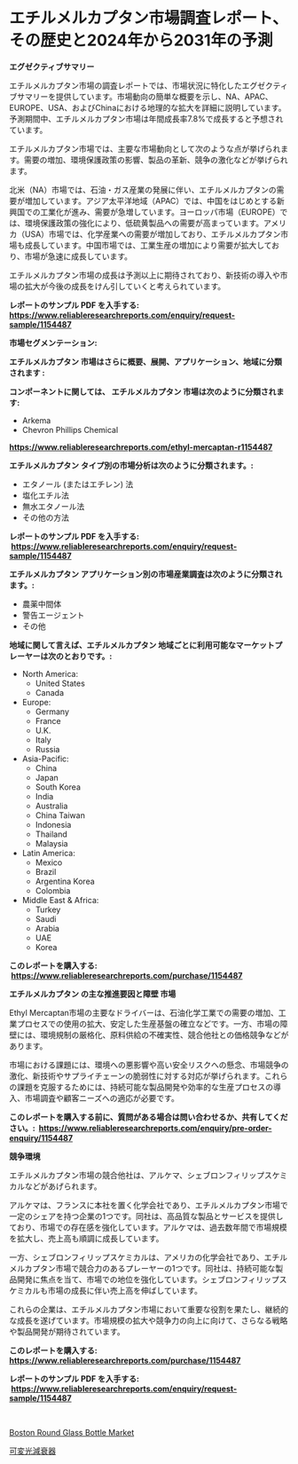 <p><h1>エチルメルカプタン市場調査レポート、その歴史と2024年から2031年の予測</h1></p><p><strong>エグゼクティブサマリー</strong></p>
<p><p>エチルメルカプタン市場の調査レポートでは、市場状況に特化したエグゼクティブサマリーを提供しています。市場動向の簡単な概要を示し、NA、APAC、EUROPE、USA、およびChinaにおける地理的な拡大を詳細に説明しています。予測期間中、エチルメルカプタン市場は年間成長率7.8%で成長すると予想されています。</p><p>エチルメルカプタン市場では、主要な市場動向として次のような点が挙げられます。需要の増加、環境保護政策の影響、製品の革新、競争の激化などが挙げられます。</p><p>北米（NA）市場では、石油・ガス産業の発展に伴い、エチルメルカプタンの需要が増加しています。アジア太平洋地域（APAC）では、中国をはじめとする新興国での工業化が進み、需要が急増しています。ヨーロッパ市場（EUROPE）では、環境保護政策の強化により、低硫黄製品への需要が高まっています。アメリカ（USA）市場では、化学産業への需要が増加しており、エチルメルカプタン市場も成長しています。中国市場では、工業生産の増加により需要が拡大しており、市場が急速に成長しています。</p><p>エチルメルカプタン市場の成長は予測以上に期待されており、新技術の導入や市場の拡大が今後の成長をけん引していくと考えられています。</p></p>
<p><strong>レポートのサンプル PDF を入手する: <a href="https://www.reliableresearchreports.com/enquiry/request-sample/1154487">https://www.reliableresearchreports.com/enquiry/request-sample/1154487</a></strong></p>
<p><strong>市場セグメンテーション:</strong></p>
<p><strong> エチルメルカプタン 市場はさらに概要、展開、アプリケーション、地域に分類されます :</strong></p>
<p><strong>コンポーネントに関しては、 エチルメルカプタン 市場は次のように分類されます: &nbsp;</strong></p>
<p><ul><li>Arkema</li><li>Chevron Phillips Chemical</li></ul></p>
<p><strong><a href="https://www.reliableresearchreports.com/ethyl-mercaptan-r1154487">https://www.reliableresearchreports.com/ethyl-mercaptan-r1154487</a></strong></p>
<p><strong> エチルメルカプタン タイプ別の市場分析は次のように分類されます。:</strong></p>
<p><ul><li>エタノール (またはエチレン) 法</li><li>塩化エチル法</li><li>無水エタノール法</li><li>その他の方法</li></ul></p>
<p><strong>レポートのサンプル PDF を入手する: &nbsp;<a href="https://www.reliableresearchreports.com/enquiry/request-sample/1154487">https://www.reliableresearchreports.com/enquiry/request-sample/1154487</a></strong></p>
<p><strong> エチルメルカプタン アプリケーション別の市場産業調査は次のように分類されます。:</strong></p>
<p><ul><li>農薬中間体</li><li>警告エージェント</li><li>その他</li></ul></p>
<p><strong>地域に関して言えば、エチルメルカプタン 地域ごとに利用可能なマーケットプレーヤーは次のとおりです。:</strong></p>
<p><ul>
    <li>
        North America:
        <ul>
            <li>United States</li>
            <li>Canada</li>
        </ul>
    </li>
    <li>
        Europe:
        <ul>
            <li>Germany</li>
            <li>France</li>
            <li>U.K.</li>
            <li>Italy</li>
            <li>Russia</li>
        </ul>
    </li>
    <li>
        Asia-Pacific:
        <ul>
            <li>China</li>
            <li>Japan</li>
            <li>South Korea</li>
            <li>India</li>
            <li>Australia</li>
            <li>China Taiwan</li>
            <li>Indonesia</li>
            <li>Thailand</li>
            <li>Malaysia</li>
        </ul>
    </li>
    <li>
        Latin America:
        <ul>
            <li>Mexico</li>
            <li>Brazil</li>
            <li>Argentina Korea</li>
            <li>Colombia</li>
        </ul>
    </li>
    <li>
        Middle East & Africa:
        <ul>
            <li>Turkey</li>
            <li>Saudi</li>
            <li>Arabia</li>
            <li>UAE</li>
            <li>Korea</li>
        </ul>
    </li>
    </ul></p>
<p><strong>このレポートを購入する: &nbsp;<a href="https://www.reliableresearchreports.com/purchase/1154487">https://www.reliableresearchreports.com/purchase/1154487</a></strong></p>
<p><strong>エチルメルカプタン の主な推進要因と障壁 市場</strong></p>
<p><p>Ethyl Mercaptan市場の主要なドライバーは、石油化学工業での需要の増加、工業プロセスでの使用の拡大、安定した生産基盤の確立などです。一方、市場の障壁には、環境規制の厳格化、原料供給の不確実性、競合他社との価格競争などがあります。</p><p>市場における課題には、環境への悪影響や高い安全リスクへの懸念、市場競争の激化、新技術やサプライチェーンの脆弱性に対する対応が挙げられます。これらの課題を克服するためには、持続可能な製品開発や効率的な生産プロセスの導入、市場調査や顧客ニーズへの適応が必要です。</p></p>
<p><strong>このレポートを購入する前に、質問がある場合は問い合わせるか、共有してください。:&nbsp; <a href="https://www.reliableresearchreports.com/enquiry/pre-order-enquiry/1154487">https://www.reliableresearchreports.com/enquiry/pre-order-enquiry/1154487</a></strong></p>
<p><strong>競争環境</strong></p>
<p><p>エチルメルカプタン市場の競合他社は、アルケマ、シェブロンフィリップスケミカルなどがあげられます。</p><p>アルケマは、フランスに本社を置く化学会社であり、エチルメルカプタン市場で一定のシェアを持つ企業の1つです。同社は、高品質な製品とサービスを提供しており、市場での存在感を強化しています。アルケマは、過去数年間で市場規模を拡大し、売上高も順調に成長しています。</p><p>一方、シェブロンフィリップスケミカルは、アメリカの化学会社であり、エチルメルカプタン市場で競合力のあるプレーヤーの1つです。同社は、持続可能な製品開発に焦点を当て、市場での地位を強化しています。シェブロンフィリップスケミカルも市場の成長に伴い売上高を伸ばしています。</p><p>これらの企業は、エチルメルカプタン市場において重要な役割を果たし、継続的な成長を遂げています。市場規模の拡大や競争力の向上に向けて、さらなる戦略や製品開発が期待されています。</p></p>
<p><strong>このレポートを購入する: &nbsp; <a href="https://www.reliableresearchreports.com/purchase/1154487">https://www.reliableresearchreports.com/purchase/1154487</a></strong></p>
<p><strong>レポートのサンプル PDF を入手する: &nbsp;<a href="https://www.reliableresearchreports.com/enquiry/request-sample/1154487">https://www.reliableresearchreports.com/enquiry/request-sample/1154487</a></strong><strong></strong></p>
<p>&nbsp;</p>
<p><p><a href="https://pretty-mail-caf.notion.site/Decoding-the-Boston-Round-Glass-Bottle-Market-A-Deep-Dive-into-the-Latest-Market-Trends-Market-Seg-e1c4aa7b07fd424883263c13ea47c33d">Boston Round Glass Bottle Market</a></p><p><a href="https://github.com/SarahFahey88/Market-Research-Report-List-1/blob/main/105259419546.md">可変光減衰器</a></p></p>